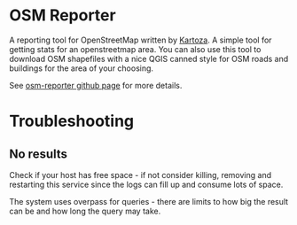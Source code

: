 # OSM Reporter

A reporting tool for OpenStreetMap written by [Kartoza](http://kartoza.com).
A simple tool for getting stats for an openstreetmap area.  You can also use
this tool to download OSM shapefiles with a nice QGIS canned style for OSM
roads and buildings for the area of your choosing.

See [osm-reporter github page](https://github.com/kartoza/osm-reporter/) for
more details.


# Troubleshooting

## No results

Check if your host has free space - if not consider killing, removing and
restarting this service since the logs can fill up and consume lots of space. 

The system uses overpass for queries - there are limits to how big the 
result can be and how long the query may take.

